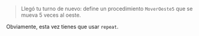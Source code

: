 > Llegó tu turno de nuevo: define un procedimiento `MoverOeste5` que se mueva 5 veces al oeste.

Obviamente, esta vez tienes que usar `repeat`.